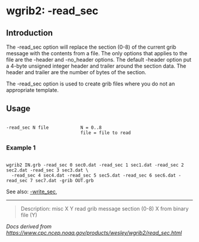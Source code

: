 # wgrib2: -read_sec

## Introduction

The -read_sec option will replace the section (0-8) of the current grib message
with the contents from a file. The only options that applies to the file are the -header
and -no_header options.
The default -header option put a 4-byte unsigned integer header and trailer around the section data.
The header and trailer are the number of bytes of the section.

The -read_sec option is used to create grib files where you do not an appropriate template.

## Usage

```

-read_sec N file            N = 0..8
                            file = file to read

```

### Example 1

```

wgrib2 IN.grb -read_sec 0 sec0.dat -read_sec 1 sec1.dat -read_sec 2 sec2.dat -read_sec 3 sec3.dat \
  -read_sec 4 sec4.dat -read_sec 5 sec5.dat -read_sec 6 sec6.dat -read_sec 7 sec7.dat -grib OUT.grb

```

See also:
[-write_sec](./write_sec.html),

---

> Description: misc X Y read grib message section (0-8) X from binary file (Y)

_Docs derived from <https://www.cpc.ncep.noaa.gov/products/wesley/wgrib2/read_sec.html>_
